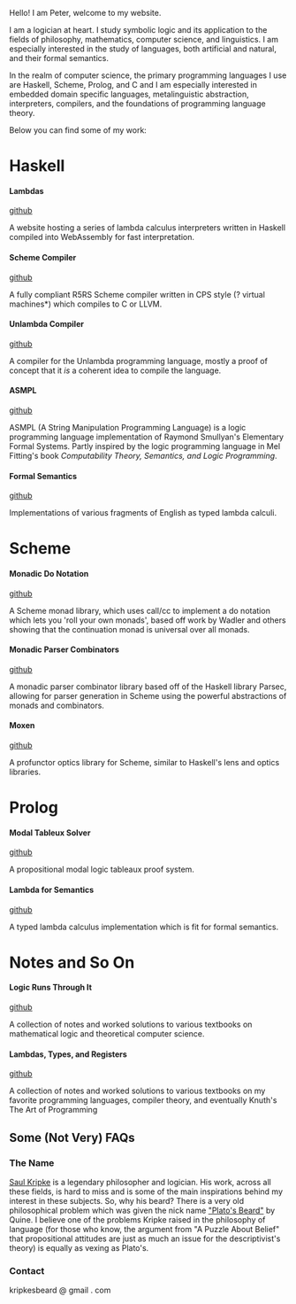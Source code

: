 Hello! I am Peter, welcome to my website.

I am a logician at heart. I study symbolic logic and its application to the fields of philosophy, mathematics, computer science, and linguistics. I am especially interested in 
the study of languages, both artificial and natural, and their formal semantics. 

In the realm of computer science, the primary programming languages I use are Haskell, Scheme, Prolog, and C and I am especially interested in embedded domain specific 
languages, metalinguistic abstraction, interpreters, compilers, and the foundations of programming language theory.



Below you can find some of my work:



# Haskell


#### Lambdas 

[github](https://github.com/KripkesBeard/lambda.io)

A website hosting a series of lambda calculus interpreters written in Haskell compiled into WebAssembly for fast interpretation. 


#### Scheme Compiler

[github]()

A fully compliant R5RS Scheme compiler written in CPS style (? virtual machines*) which compiles to C or LLVM. 


#### Unlambda Compiler

[github]()

A compiler for the Unlambda programming language, mostly a proof of concept that it *is* a coherent idea to compile the language.


#### ASMPL

[github]()

ASMPL (A String Manipulation Programming Language) is a logic programming language implementation of Raymond Smullyan's Elementary Formal Systems. Partly inspired by the logic 
programming language in Mel Fitting's book *Computability Theory, Semantics, and Logic Programming*.


#### Formal Semantics

[github]()

Implementations of various fragments of English as typed lambda calculi.



# Scheme

#### Monadic Do Notation

[github]()

A Scheme monad library, which uses call/cc to implement a do notation which lets you 'roll your own monads', based off work by Wadler and others showing that the continuation 
monad is universal over all monads.


#### Monadic Parser Combinators

[github]()

A monadic parser combinator library based off of the Haskell library Parsec, allowing for parser generation in Scheme using the powerful abstractions of monads and combinators.


#### Moxen

[github]()

A profunctor optics library for Scheme, similar to Haskell's lens and optics libraries. 



# Prolog

#### Modal Tableux Solver

[github]()

A propositional modal logic tableaux proof system.


#### Lambda for Semantics

[github]()

A typed lambda calculus implementation which is fit for formal semantics. 



# Notes and So On

#### Logic Runs Through It

[github](https://github.com/KripkesBeard/Logic-Runs-Through-It)

A collection of notes and worked solutions to various textbooks on mathematical logic and theoretical computer science.


#### Lambdas, Types, and Registers

[github](https://github.com/KripkesBeard/Lambdas-Types-and-Registers)

A collection of notes and worked solutions to various textbooks on my favorite programming languages, compiler theory, and eventually Knuth's The Art of Programming



## Some (Not Very) FAQs

### The Name

[Saul Kripke](https://en.wikipedia.org/wiki/Saul_Kripke) is a legendary philosopher and logician. His work, across all these fields, is hard to miss and is some of the main 
inspirations behind my interest in these subjects. So, why his beard? There is a very old philosophical problem which was given the nick name 
["Plato's Beard"](https://en.wikipedia.org/wiki/Plato%27s_beard) by Quine. I believe one of the problems Kripke raised in the philosophy of language (for those who know, the 
argument from "A Puzzle About Belief" that propositional attitudes are just as much an issue for the descriptivist's theory) is equally as vexing as Plato's.


### Contact

kripkesbeard @ gmail . com

